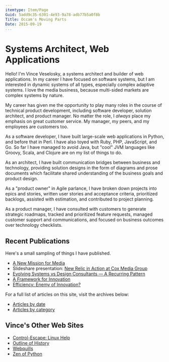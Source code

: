 ```yaml
---
itemtype: Item/Page
Guid: 5add9c35-6301-4e93-9a78-adb77b5a0f8b
Title: Occam's Moving Parts
Date: 2015-09-19
...
```


Systems Architect, Web Applications
===================================

Hello! I'm Vince Veselosky, a systems architect and builder of web
applications. In my career I have focused on software systems, but I am
interested in dynamic systems of all types, especially complex adaptive
systems. I love the media business, because multi-sided markets are
complex systems by nature.

My career has given me the opportunity to play many roles in the course
of technical product development, including software developer, solution
architect, and product manager. No matter the role, I *always* place my
emphasis on great customer service. My manager, my peers, and my
employees are customers too.

As a software developer, I have built large-scale web applications in
Python, and before that in Perl. I have also toyed with Ruby, PHP,
JavaScript, and Go. So far I have managed to avoid Java, but "cool" JVM
languages like Groovy, Scala, and Clojure are on my list of things to
do.

As an architect, I have built communication bridges between business and
technology, providing solution designs in the form of diagrams and prose
documents which facilitate shared understanding of the business goals
and product design.

As a "product owner" in Agile parlance, I have broken down projects into
epics and stories, written user stories and acceptance criteria,
prioritized backlogs, assisted with estimation, and contributed to
project planning.

As a product manager, I have consulted with customers to generate
strategic roadmaps, tracked and prioritized feature requests, managed
customer support and communications, and focused on business outcomes
over technology checklists.

Recent Publications
-------------------

Here's a small sampling of things I have published.

-   [A New Mission for Media](2015/a-new-mission-for-media.html)
-   Slideshare presentation: [New Relic in Action at Cox Media
    Group](http://www.slideshare.net/veselosky/new-relic-in-action-at-cox-media-group)
-   [Evolving Systems vs Design Consultants — A Recurring Pattern](2013/02/evolving-systems-vs-design-consultants-a-recurring-pattern.html)
-   [A Framework for Innovation](2012/05/a-framework-for-innovation.html)
-   [Efficiency: Enemy of Innovation?](2012/01/efficiency-enemy-of-innovation.html)

For a full list of articles on this site, visit the archives below:

-   [Articles by date](archive.html)
-   [Articles by category](categories.html)

Vince's Other Web Sites
-----------------------

-   [Control-Escape: Linux Help](http://www.control-escape.com)
-   [Outline of History](http://outline-of-history.mindvessel.net)
-   [Webquills](http://www.webquills.net)
-   [Zen of Python](http://zen-of-python.mindvessel.net)

